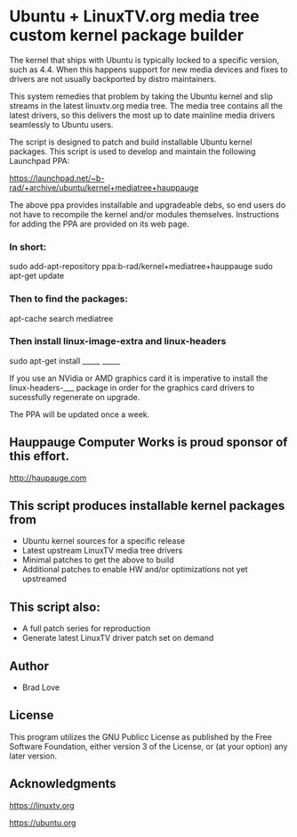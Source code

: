 # Ubuntu + LinuxTV.org media tree custom kernel package builder

The kernel that ships with Ubuntu is typically locked to a specific version,
such as 4.4. When this happens support for new media devices and fixes to
drivers are not usually backported by distro maintainers.

This system remedies that problem by taking the Ubuntu kernel and slip
streams in the latest linuxtv.org media tree. The media tree contains
all the latest drivers, so this delivers the most up to date mainline
media drivers seamlessly to Ubuntu users.

The script is designed to patch and build installable Ubuntu kernel packages.
This script is used to develop and maintain the following Launchpad PPA:

https://launchpad.net/~b-rad/+archive/ubuntu/kernel+mediatree+hauppauge

The above ppa provides installable and upgradeable debs, so end users do
not have to recompile the kernel and/or modules themselves. Instructions
for adding the PPA are provided on its web page.

### In short:

sudo add-apt-repository ppa:b-rad/kernel+mediatree+hauppauge
sudo apt-get update

### Then to find the packages:

apt-cache search mediatree

### Then install linux-image-extra and linux-headers

sudo apt-get install _____ _____

If you use an NVidia or AMD graphics card it is imperative to install
the linux-headers-___ package in order for the graphics card drivers
to sucessfully regenerate on upgrade.

The PPA will be updated once a week.

## Hauppauge Computer Works is proud sponsor of this effort.

http://haupauge.com


## This script produces installable kernel packages from
 * Ubuntu kernel sources for a specific release
 * Latest upstream LinuxTV media tree drivers
 * Minimal patches to get the above to build
 * Additional patches to enable HW and/or optimizations not yet upstreamed


## This script also:
 * A full patch series for reproduction
 *  Generate latest LinuxTV driver patch set on demand


## Author
 * Brad Love <brad at nextdimension dot cc>


## License

This program utilizes the GNU Publicc License as published by the Free Software
Foundation, either version 3 of the License, or (at your option) any later version.


## Acknowledgments

https://linuxtv.org

https://ubuntu.org
